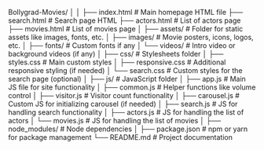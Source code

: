 Bollygrad-Movies/
│
│
├── index.html                    # Main homepage HTML file
├── search.html                   # Search page HTML
├── actors.html                   # List of actors page
├── movies.html                   # List of movies page
│
├── assets/                        # Folder for static assets like images, fonts, etc.
│   ├── images/                    # Movie posters, icons, logos, etc.
│   ├── fonts/                     # Custom fonts if any
│   └── videos/                    # Intro video or background videos (if any)
│
├── css/                           # Stylesheets folder
│   ├── styles.css                 # Main custom styles
│   ├── responsive.css             # Additional responsive styling (if needed)
│   └── search.css                 # Custom styles for the search page (optional)
│
├── js/                            # JavaScript folder
│   ├── app.js                     # Main JS file for site functionality
│   ├── common.js                  # Helper functions like volume control
│   ├── visitor.js                 # Visitor count functionality
│   ├── carousel.js                # Custom JS for initializing carousel (if needed)
│   ├── search.js                  # JS for handling search functionality
│   ├── actors.js                  # JS for handling the list of actors
│   └── movies.js                  # JS for handling the list of movies
│
├── node_modules/                  # Node dependencies
│
├── package.json                   # npm or yarn for package management
└── README.md                      # Project documentation
